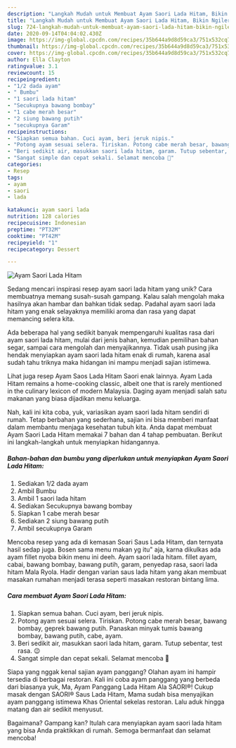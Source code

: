 ```yaml
---
description: "Langkah Mudah untuk Membuat Ayam Saori Lada Hitam, Bikin Ngiler"
title: "Langkah Mudah untuk Membuat Ayam Saori Lada Hitam, Bikin Ngiler"
slug: 724-langkah-mudah-untuk-membuat-ayam-saori-lada-hitam-bikin-ngiler
date: 2020-09-14T04:04:02.430Z
image: https://img-global.cpcdn.com/recipes/35b644a9d8d59ca3/751x532cq70/ayam-saori-lada-hitam-foto-resep-utama.jpg
thumbnail: https://img-global.cpcdn.com/recipes/35b644a9d8d59ca3/751x532cq70/ayam-saori-lada-hitam-foto-resep-utama.jpg
cover: https://img-global.cpcdn.com/recipes/35b644a9d8d59ca3/751x532cq70/ayam-saori-lada-hitam-foto-resep-utama.jpg
author: Ella Clayton
ratingvalue: 3.1
reviewcount: 15
recipeingredient:
- "1/2 dada ayam"
- " Bumbu"
- "1 saori lada hitam"
- "Secukupnya bawang bombay"
- "1 cabe merah besar"
- "2 siung bawang putih"
- "secukupnya Garam"
recipeinstructions:
- "Siapkan semua bahan. Cuci ayam, beri jeruk nipis."
- "Potong ayam sesuai selera. Tiriskan. Potong cabe merah besar, bawang bombay, geprek bawang putih. Panaskan minyak tumis bawang bombay, bawang putih, cabe, ayam."
- "Beri sedikit air, masukkan saori lada hitam, garam. Tutup sebentar, test rasa. 😉"
- "Sangat simple dan cepat sekali. Selamat mencoba 💛"
categories:
- Resep
tags:
- ayam
- saori
- lada

katakunci: ayam saori lada 
nutrition: 128 calories
recipecuisine: Indonesian
preptime: "PT32M"
cooktime: "PT42M"
recipeyield: "1"
recipecategory: Dessert

---
```



![Ayam Saori Lada Hitam](https://img-global.cpcdn.com/recipes/35b644a9d8d59ca3/751x532cq70/ayam-saori-lada-hitam-foto-resep-utama.jpg)

Sedang mencari inspirasi resep ayam saori lada hitam yang unik? Cara membuatnya memang susah-susah gampang. Kalau salah mengolah maka hasilnya akan hambar dan bahkan tidak sedap. Padahal ayam saori lada hitam yang enak selayaknya memiliki aroma dan rasa yang dapat memancing selera kita.

Ada beberapa hal yang sedikit banyak mempengaruhi kualitas rasa dari ayam saori lada hitam, mulai dari jenis bahan, kemudian pemilihan bahan segar, sampai cara mengolah dan menyajikannya. Tidak usah pusing jika hendak menyiapkan ayam saori lada hitam enak di rumah, karena asal sudah tahu triknya maka hidangan ini mampu menjadi sajian istimewa.

Lihat juga resep Ayam Saos Lada Hitam Saori enak lainnya. Ayam Lada Hitam remains a home-cooking classic, albeit one that is rarely mentioned in the culinary lexicon of modern Malaysia. Daging ayam menjadi salah satu makanan yang biasa dijadikan menu keluarga.


Nah, kali ini kita coba, yuk, variasikan ayam saori lada hitam sendiri di rumah. Tetap berbahan yang sederhana, sajian ini bisa memberi manfaat dalam membantu menjaga kesehatan tubuh kita. Anda dapat membuat Ayam Saori Lada Hitam memakai 7 bahan dan 4 tahap pembuatan. Berikut ini langkah-langkah untuk menyiapkan hidangannya.

<!--inarticleads1-->

##### Bahan-bahan dan bumbu yang diperlukan untuk menyiapkan Ayam Saori Lada Hitam:

1. Sediakan 1/2 dada ayam
1. Ambil  Bumbu
1. Ambil 1 saori lada hitam
1. Sediakan Secukupnya bawang bombay
1. Siapkan 1 cabe merah besar
1. Sediakan 2 siung bawang putih
1. Ambil secukupnya Garam


Mencoba resep yang ada di kemasan Soari Saus Lada Hitam, dan ternyata hasil sedap juga. Bosen sama menu makan yg itu&#34; aja, karna dikulkas ada ayam fillet nyoba bikin menu ini deeh. Ayam saori lada hitam. fillet ayam, cabai, bawang bombay, bawang putih, garam, penyedap rasa, saori lada hitam Mala Ryola. Hadir dengan varian saus lada hitam yang akan membuat masakan rumahan menjadi terasa seperti masakan restoran bintang lima. 

<!--inarticleads2-->

##### Cara membuat Ayam Saori Lada Hitam:

1. Siapkan semua bahan. Cuci ayam, beri jeruk nipis.
1. Potong ayam sesuai selera. Tiriskan. Potong cabe merah besar, bawang bombay, geprek bawang putih. Panaskan minyak tumis bawang bombay, bawang putih, cabe, ayam.
1. Beri sedikit air, masukkan saori lada hitam, garam. Tutup sebentar, test rasa. 😉
1. Sangat simple dan cepat sekali. Selamat mencoba 💛


Siapa yang nggak kenal sajian ayam panggang? Olahan ayam ini hampir tersedia di berbagai restoran. Kali ini coba ayam panggang yang berbeda dari biasanya yuk, Ma, Ayam Panggang Lada Hitam Ala SAORI®! Cukup masak dengan SAORI® Saus Lada Hitam, Mama sudah bisa menyajikan ayam panggang istimewa Khas Oriental sekelas restoran. Lalu aduk hingga matang dan air sedikit menyusut. 

Bagaimana? Gampang kan? Itulah cara menyiapkan ayam saori lada hitam yang bisa Anda praktikkan di rumah. Semoga bermanfaat dan selamat mencoba!
